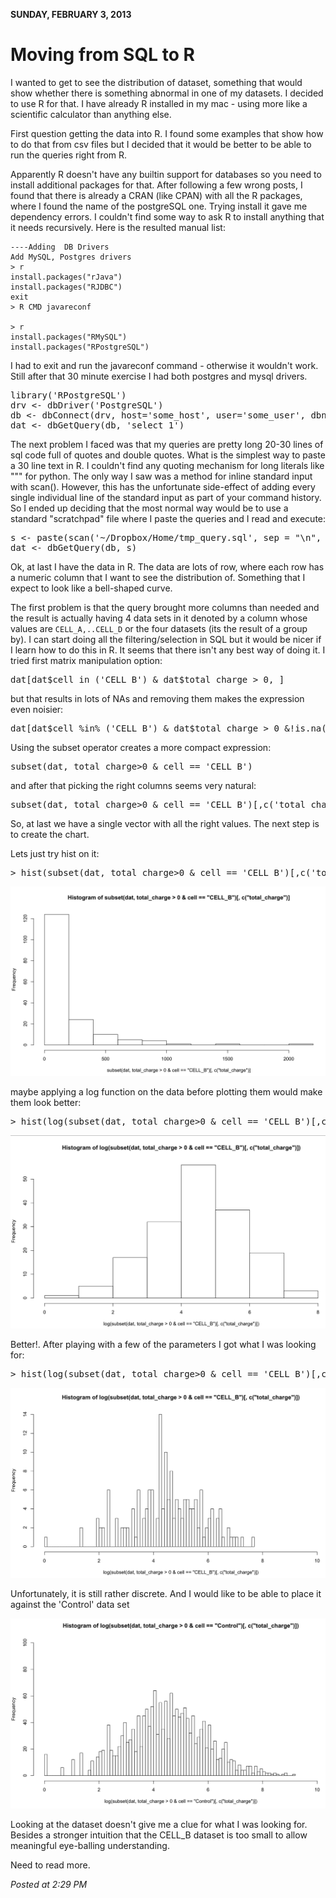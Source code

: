 **SUNDAY, FEBRUARY 3, 2013**

Moving from SQL to R
=================

I wanted to get to see the distribution of dataset, something that would show whether there is something abnormal in one of my datasets.
I decided to use R for that.
I have already R installed in my mac - using more like a scientific calculator than anything else.

First question getting the data into R. I found some examples that show how to do that from csv files but I decided that it would be better to be able to run the queries right from R.

Apparently R doesn't have any builtin support for databases so you need to install additional packages for that.
After following a few wrong posts, I found that there is already a CRAN (like CPAN) with all the R packages, where I found the name of the postgreSQL one.
Trying install it gave me dependency errors. I couldn't find some way to ask R to install anything that it needs recursively. Here is the resulted manual list:

```
----Adding  DB Drivers
Add MySQL, Postgres drivers
> r
install.packages("rJava")
install.packages("RJDBC")
exit
> R CMD javareconf

> r
install.packages("RMySQL")
install.packages("RPostgreSQL")
```

I had to exit and run the javareconf command - otherwise it wouldn't work. Still after that 30 minute exercise I had both postgres and mysql drivers.

<pre>
library('RPostgreSQL')
drv <- dbDriver('PostgreSQL')
db <- dbConnect(drv, host='some_host', user='some_user', dbname='some_db', port='some_port')
dat <- dbGetQuery(db, 'select 1')
</pre>

The next problem I faced was that my queries are pretty long 20-30 lines of sql code full of quotes and double quotes. What is the simplest  way to paste a 30 line text in R. I couldn't find any quoting mechanism for long literals like """ for python. The only way I saw was a method for inline standard input with scan(). However, this has the unfortunate side-effect of adding every single individual line of the standard input as part of your command history.  So I ended up deciding that the most normal way would be to use a standard "scratchpad" file where I paste the queries and I read  and execute:

<pre>
s <- paste(scan('~/Dropbox/Home/tmp_query.sql', sep = "\n", what = "character"), collapse = " ")
dat <- dbGetQuery(db, s)
</pre>

Ok, at last I have the data in R. The data are lots of row, where each row has a numeric column that I want to see the distribution of. Something that I expect to look like a bell-shaped curve. 

The first problem is that the query brought more columns than needed and the result is actually having 4 data sets in it denoted by a column whose values are `CELL_A,..CELL_D` or the four datasets (its the result of a group by). I can start doing all the filtering/selection in SQL but it would be nicer if I learn how to do this in R.
It seems that there isn't any best way of doing it.
I tried first matrix manipulation option:
<pre>
dat[dat$cell in ('CELL_B') & dat$total_charge > 0, ]
</pre>

but that results in lots of NAs and removing them makes the expression even noisier:
<pre>
dat[dat$cell %in% ('CELL_B') & dat$total_charge > 0 &!is.na(dat$total_charge), ]
</pre>

Using the subset operator creates a more compact expression:
<pre>
subset(dat, total_charge>0 & cell == 'CELL_B')
</pre>

and after that picking the right columns seems very natural:
<pre>
subset(dat, total_charge>0 & cell == 'CELL_B')[,c('total_charge')]
</pre>

So, at last we have a single vector with all the right values. The next step is to create the chart.

Lets just try hist on it:
<pre>
> hist(subset(dat, total_charge>0 & cell == 'CELL_B')[,c('total_charge')])
</pre>

![Alt text](images/histogram1.png)

maybe applying a log function on the data before plotting them would make them look better:
<pre>
> hist(log(subset(dat, total_charge>0 & cell == 'CELL_B')[,c('total_charge')]))
</pre>

![Alt text](images/histogram2.png)

Better!.
After playing with a few of the parameters I got what I was looking for:
<pre>
> hist(log(subset(dat, total_charge>0 & cell == 'CELL_B')[,c('total_charge')]), xlim=c(0,10),ylim=c(0,14),breaks=100)
</pre>

![Alt text](images/histogram3.png)

Unfortunately, it is still rather discrete. And I would like to be able to place it against the 'Control' data set

![Alt text](images/histogram4.png)

Looking at the dataset doesn't give me a clue for what I was looking for. Besides a stronger intuition that the CELL_B dataset is too small to allow meaningful eye-balling understanding.

Need to read more.

_Posted at 2:29 PM_